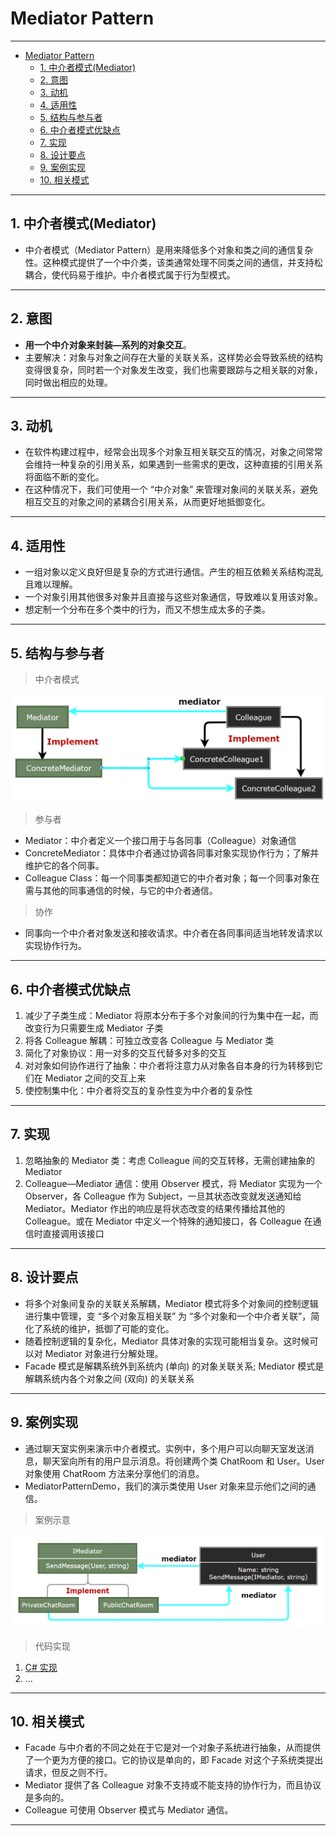 # Mediator Pattern

---

- [Mediator Pattern](#mediator-pattern)
	- [1. 中介者模式(Mediator)](#1-中介者模式mediator)
	- [2. 意图](#2-意图)
	- [3. 动机](#3-动机)
	- [4. 适用性](#4-适用性)
	- [5. 结构与参与者](#5-结构与参与者)
	- [6. 中介者模式优缺点](#6-中介者模式优缺点)
	- [7. 实现](#7-实现)
	- [8. 设计要点](#8-设计要点)
	- [9. 案例实现](#9-案例实现)
	- [10. 相关模式](#10-相关模式)

---
## 1. 中介者模式(Mediator)

- 中介者模式（Mediator Pattern）是用来降低多个对象和类之间的通信复杂性。这种模式提供了一个中介类，该类通常处理不同类之间的通信，并支持松耦合，使代码易于维护。中介者模式属于行为型模式。

---
## 2. 意图

- **用一个中介对象来封装—系列的对象交互**。
- 主要解决：对象与对象之间存在大量的关联关系，这样势必会导致系统的结构变得很复杂，同时若一个对象发生改变，我们也需要跟踪与之相关联的对象，同时做出相应的处理。

---
## 3. 动机

- 在软件构建过程中，经常会出现多个对象互相关联交互的情况，对象之间常常会维持一种复杂的引用关系，如果遇到一些需求的更改，这种直接的引用关系将面临不断的变化。
- 在这种情况下，我们可使用一个 “中介对象” 来管理对象间的关联关系，避免相互交互的对象之间的紧耦合引用关系，从而更好地抵御变化。

---
## 4. 适用性

- 一组对象以定义良好但是复杂的方式进行通信。产生的相互依赖关系结构混乱且难以理解。
- 一个对象引用其他很多对象并且直接与这些对象通信，导致难以复用该对象。
- 想定制一个分布在多个类中的行为，而又不想生成太多的子类。

---
## 5. 结构与参与者

> 中介者模式

  ![中介者模式](img/中介者模式设计.png)

> 参与者

- Mediator：中介者定义一个接口用于与各同事（Colleague）对象通信
- ConcreteMediator：具体中介者通过协调各同事对象实现协作行为；了解并维护它的各个同事。
- Colleague Class：每一个同事类都知道它的中介者对象；每一个同事对象在需与其他的同事通信的时候，与它的中介者通信。

> 协作

- 同事向一个中介者对象发送和接收请求。中介者在各同事间适当地转发请求以实现协作行为。

---
## 6. 中介者模式优缺点

1. 减少了子类生成：Mediator 将原本分布于多个对象间的行为集中在一起，而改变行为只需要生成 Mediator 子类
2. 将各 Colleague 解耦：可独立改变各 Colleague 与 Mediator 类
3. 简化了对象协议：用一对多的交互代替多对多的交互
4. 对对象如何协作进行了抽象：中介者将注意力从对象各自本身的行为转移到它们在 Mediator 之间的交互上来
5. 使控制集中化：中介者将交互的复杂性变为中介者的复杂性

---
## 7. 实现

1. 忽略抽象的 Mediator 类：考虑 Colleague 间的交互转移，无需创建抽象的 Mediator
2. Colleague—Mediator 通信：使用 Observer 模式，将 Mediator 实现为一个 Observer，各 Colleague 作为 Subject，一旦其状态改变就发送通知给 Mediator。Mediator 作出的响应是将状态改变的结果传播给其他的 Colleague。或在 Mediator 中定义一个特殊的通知接口，各 Colleague 在通信时直接调用该接口

---
## 8. 设计要点

- 将多个对象间复杂的关联关系解耦，Mediator 模式将多个对象间的控制逻辑进行集中管理，变 “多个对象互相关联” 为 “多个对象和一个中介者关联”，简化了系统的维护，抵御了可能的变化。
- 随着控制逻辑的复杂化，Mediator 具体对象的实现可能相当复杂。这时候可以对 Mediator 对象进行分解处理。
- Facade 模式是解耦系统外到系统内 (单向) 的对象关联关系; Mediator 模式是解耦系统内各个对象之间 (双向) 的关联关系

---
## 9. 案例实现

- 通过聊天室实例来演示中介者模式。实例中，多个用户可以向聊天室发送消息，聊天室向所有的用户显示消息。将创建两个类 ChatRoom 和 User。User 对象使用 ChatRoom 方法来分享他们的消息。
- MediatorPatternDemo，我们的演示类使用 User 对象来显示他们之间的通信。

> 案例示意

  ![案例](img/中介者模式案例.png)

> 代码实现

1. [C# 实现](/【设计模式】程序参考/DesignPatterns%20For%20CSharp/Behavioral%20Patterns/Mediator/Mediator.cs)
2. ...

---
## 10. 相关模式

- Facade 与中介者的不同之处在于它是对一个对象子系统进行抽象，从而提供了一个更为方便的接口。它的协议是单向的，即 Facade 对这个子系统类提出请求，但反之则不行。
- Mediator 提供了各 Colleague 对象不支持或不能支持的协作行为，而且协议是多向的。
- Colleague 可使用 Observer 模式与 Mediator 通信。

---